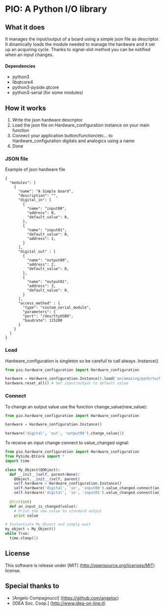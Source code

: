 # PIO: A Python I/O library #

## What it does ##
It manages the input/output of a board using a simple json file as descriptor.
It dinamically loads the module needed to manage the hardware and it set up an acquiring cycle.
Thanks to signal-slot method you can be notified when an input changes.

#### Dependencies ####
* python3
* libqtcore4
* python3-pyside.qtcore
* python3-serial (for some modules)

## How it works ##

1. Write the json hardware descriptor
2. Load the json file on Hardware_configuration instance on your main function
3. Connect your application button/function/etc... to Hardware_configuration digitals and analogics using a name
4. Done

### JSON file ###

Example of json hardware file

```
{
  "modules": [
    {
      "name": "A Simple board",
      "description": "",
      "digital_in": [
        {
          "name": "input00",
          "address": 0,
          "default_value": 0,
        },
        {
          "name": "input01",
          "default_value": 0,
          "address": 1,
        }
      ],
      "digital_out" : [
        {
          "name": "output00",
          "address": 2,
          "default_value": 0,
        },
        {
          "name": "output01",
          "address": 3,
          "default_value": 0,
        }
      ],
      "access_method" : {
        "type": "custom_serial_module",
        "parameters": {
        "port": "/dev/ttyUSB0",
        "baudrate": 115200
      }
    }
  ]
}
```

### Load ###

Hardware_configuration is singleton so be carefull to call always .Instance()

```python
from pio.hardware_configuration import Hardware_configuration

hardware = Hardware_configuration.Instance().load('an/amazing/path/to/hardware.json')
hardware.reset_all() # Set input/output to default value
```

### Connect ###

To change an output value use the function change_value(new_value):

```python
from pio.hardware_configuration import Hardware_configuration

hardware = Hardware_configuration.Instance()

hardware('digital', 'out', 'output00').change_value(1)
```

To receive an input change connect to value_changed signal:

```python
from pio.hardware_configuration import Hardware_configuration
from PySide.QtCore import *
import time

class My_Object(QObject):
  def __init__(self, parent=None):
    QObject.__init__(self, parent)
    self.hardware = Hardware_configuration.Instance()
    self.hardware('digital', 'in', 'input00').value_changed.connect(an_input_is_changed)
    self.hardware('digital', 'in', 'input01').value_changed.connect(an_input_is_changed)
    
  @Slot(int)
  def an_input_is_changed(value):
    # Print the new value to standard output
    print value

# Instantiate My_Object and simply wait
my_object = My_Object()
while True:
  time.sleep(1)
```
## License ##
This software is release under [MIT] (http://opensource.org/licenses/MIT) license.

## Special thanks to ##
* [Angelo Compagnucci] (https://github.com/angeloc)
* [IDEA Soc. Coop.] (http://www.idea-on-line.it)
